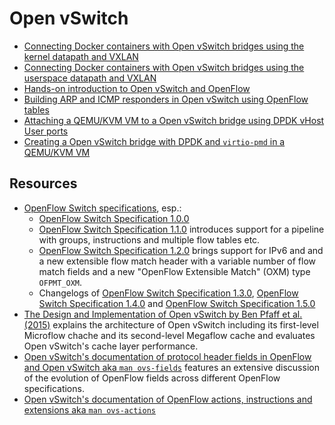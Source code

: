 # Open vSwitch

* [Connecting Docker containers with Open vSwitch bridges using the kernel datapath and VXLAN](ovs_kernel_dp.sh)
* [Connecting Docker containers with Open vSwitch bridges using the userspace datapath and VXLAN](ovs_userspace_dp.sh)
* [Hands-on introduction to Open vSwitch and OpenFlow](ovs_openflow_arp.md)
* [Building ARP and ICMP responders in Open vSwitch using OpenFlow tables](ovs_openflow_arp_icmp.md)
* [Attaching a QEMU/KVM VM to a Open vSwitch bridge using DPDK vHost User ports](ovs_dpdk_vhost_user.md)
* [Creating a Open vSwitch bridge with DPDK and `virtio-pmd` in a QEMU/KVM VM](ovs_dpdk_virtio_pmd.md)

## Resources

* [OpenFlow Switch specifications](https://opennetworking.org/software-defined-standards/specifications/), esp.:
  - [OpenFlow Switch Specification 1.0.0](
    https://opennetworking.org/wp-content/uploads/2013/04/openflow-spec-v1.0.0.pdf)
  - [OpenFlow Switch Specification 1.1.0](
    https://opennetworking.org/wp-content/uploads/2014/10/openflow-spec-v1.1.0.pdf) introduces support for a pipeline
    with groups, instructions and multiple flow tables etc.
  - [OpenFlow Switch Specification 1.2.0](
    https://opennetworking.org/wp-content/uploads/2014/10/openflow-spec-v1.2.pdf) brings support for IPv6 and and a new
    extensible flow match header with a variable number of flow match fields and a new "OpenFlow Extensible Match" (OXM)
    type `OFPMT_OXM`.
  - Changelogs of [OpenFlow Switch Specification 1.3.0](
    https://opennetworking.org/wp-content/uploads/2014/10/openflow-spec-v1.3.0.pdf),
    [OpenFlow Switch Specification 1.4.0](
    https://opennetworking.org/wp-content/uploads/2014/10/openflow-spec-v1.4.0.pdf) and
    [OpenFlow Switch Specification 1.5.0](
    https://opennetworking.org/wp-content/uploads/2014/10/openflow-switch-v1.5.0.pdf)
* [The Design and Implementation of Open vSwitch by Ben Pfaff et al. (2015)](
  https://www.openvswitch.org/support/papers/nsdi2015.pdf) explains the architecture of Open vSwitch including its
  first-level Microflow chache and its second-level Megaflow cache and evaluates Open vSwitch's cache layer
  performance.
* [Open vSwitch's documentation of protocol header fields in OpenFlow and Open vSwitch aka `man ovs-fields`](
  https://manpages.debian.org/unstable/openvswitch-common/ovs-fields.7.en.html) features an extensive discussion of
  the evolution of OpenFlow fields across different OpenFlow specifications.
* [Open vSwitch's documentation of OpenFlow actions, instructions and extensions aka `man ovs-actions`](
  https://manpages.debian.org/unstable/openvswitch-common/ovs-actions.7.en.html)
